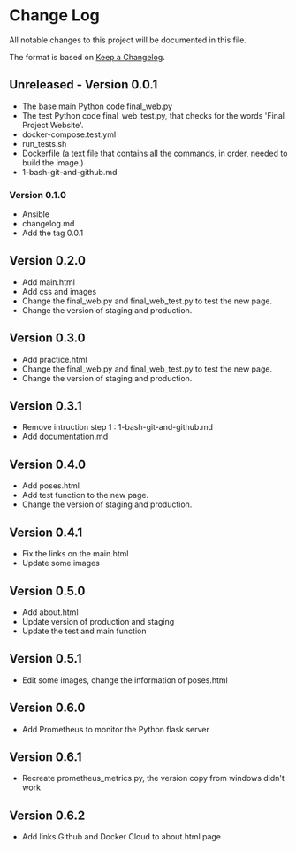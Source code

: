 # Change Log

All notable changes to this project will be documented in this file.

The format is based on [Keep a Changelog](https://github.com/olivierlacan/keep-a-changelog/blob/master/CHANGELOG.md).
## Unreleased - Version 0.0.1

* The base main Python code final_web.py
* The test Python code final_web_test.py, that checks for the words 'Final Project Website'.
* docker-compose.test.yml
* run_tests.sh
* Dockerfile (a text file that contains all the commands, in order, needed to build the image.)
* 1-bash-git-and-github.md

### Version 0.1.0

* Ansible
* changelog.md
* Add the tag 0.0.1

## Version 0.2.0

* Add main.html
* Add css and images
* Change the final_web.py and final_web_test.py to test the new page.
* Change the version of staging and production.

## Version 0.3.0

* Add practice.html
* Change the final_web.py and final_web_test.py to test the new page.
* Change the version of staging and production.

## Version 0.3.1

* Remove intruction step 1 : 1-bash-git-and-github.md
* Add documentation.md

## Version 0.4.0

* Add poses.html
* Add test function to the new page.
* Change the version of staging and production.

## Version 0.4.1

* Fix the links on the main.html
* Update some images

## Version 0.5.0

* Add about.html
* Update version of production and staging
* Update the test and main function

## Version 0.5.1

* Edit some images, change the information of poses.html

## Version 0.6.0

* Add Prometheus to monitor the Python flask server

## Version 0.6.1

* Recreate prometheus_metrics.py, the version copy from windows didn't work

## Version 0.6.2

* Add links Github and Docker Cloud to about.html page


